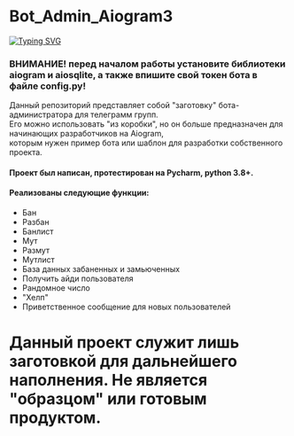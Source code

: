 # Bot_Admin_Aiogram3
[![Typing SVG](https://readme-typing-svg.herokuapp.com?font=Fira+Code&pause=3000&color=F70000&background=000000&random=false&width=435&lines=Created+by+DmitriyPythonProgrammer)](https://git.io/typing-svg)

<h3>ВНИМАНИЕ! перед началом работы установите библиотеки aiogram и aiosqlite, а также впишите свой токен бота в файле config.py!</h3>
Данный репозиторий представляет собой "заготовку" бота-администратора для телеграмм групп. <br>
Его можно использовать "из коробки", но он больше предназначен для начинающих разработчиков на Aiogram, <br>
которым нужен пример бота или шаблон для разработки собственного проекта. <br>
<h4>Проект был написан, протестирован на Pycharm, python 3.8+.</h4>
<h4>Реализованы следующие функции:</h4> 
<ul>
  <li>Бан</li>
  <li>Разбан</li>
  <li>Банлист</li>
  <li>Мут</li>
  <li>Размут</li>
  <li>Мутлист</li>
  <li>База данных забаненных и замьюченных</li>
  <li>Получить айди пользователя</li>
  <li>Рандомное число</li>
  <li>"Хелп"</li>
  <li>Приветственное сообщение для новых пользователей</li>
</ul>
<h1>Данный проект служит лишь заготовкой для дальнейшего наполнения. Не является "образцом" или готовым продуктом.</h1>

